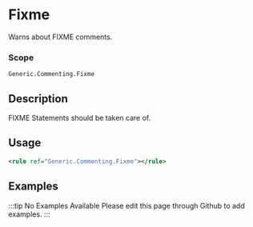 # Fixme

Warns about FIXME comments.

### Scope

`Generic.Commenting.Fixme`

## Description

FIXME Statements should be taken care of.

## Usage

```xml
<rule ref="Generic.Commenting.Fixme"></rule>
```

## Examples

:::tip No Examples Available
Please edit this page through Github to add examples.
:::
